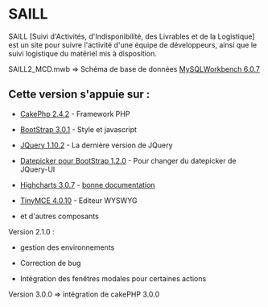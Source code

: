 SAILL
=====

SAILL [Suivi d'Activités, d'Indisponibilité, des Livrables et de la Logistique] est un site pour suivre l'activité d'une équipe de développeurs, ainsi que le suivi logistique du matériel mis à disposition.

SAILL2_MCD.mwb => Schéma de base de données [MySQLWorkbench 6.0.7](http://www.mysql.fr/downloads/workbench/)

## Cette version s'appuie sur :

* [CakePhp 2.4.2](http://cakephp.org) - Framework PHP

* [BootStrap 3.0.1](http://twitter.github.com/bootstrap/) - Style et javascript

* [JQuery 1.10.2](http://jquery.com) - La dernière version de JQuery

* [Datepicker pour BootStrap 1.2.0](https://github.com/eternicode/bootstrap-datepicker) - Pour changer du datepicker de JQuery-UI

* [Highcharts 3.0.7](http://www.highcharts.com) - [bonne documentation](http://docs.highcharts.com)

* [TinyMCE 4.0.10](http://www.tinymce.com) - Editeur WYSWYG

* et d'autres composants

Version 2.1.0 :

* gestion des environnements

* Correction de bug

* Intégration des fenêtres modales pour certaines actions
 
Version 3.0.0 => intégration de cakePHP 3.0.0
